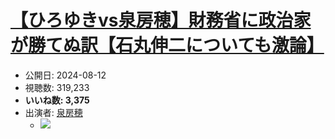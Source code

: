 # [【ひろゆきvs泉房穂】財務省に政治家が勝てぬ訳【石丸伸二についても激論】](https://www.youtube.com/watch?v=9458J_0AOB8)
-   公開日: 2024-08-12
-   視聴数: 319,233
-   **いいね数: 3,375**
-   出演者: [泉房穂](/rehacq_fan/people/泉房穂 "wikilink")
    - [![](https://img.youtube.com/vi/9458J_0AOB8/hqdefault.jpg)](https://www.youtube.com/watch?v=9458J_0AOB8)
